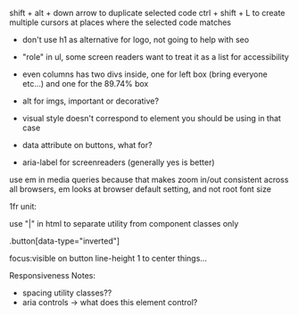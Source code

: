 shift + alt + down arrow to duplicate selected code
ctrl + shift + L to create multiple cursors at places where the selected code matches

- don't use h1 as alternative for logo, not going to help with seo
- "role" in ul, some screen readers want to treat it as a list for accessibility

- even columns has two divs inside, one for left box (bring everyone etc...) and one for the 89.74% box

- alt for imgs, important or decorative?

- visual style doesn't correspond to element you should be using in that case
- data attribute on buttons, what for?
- aria-label for screenreaders (generally yes is better)

use em in media queries because that makes zoom in/out consistent across all browsers, em looks at browser default setting, and not root font size

1fr unit:

use "|" in html to separate utility from component classes only

.button[data-type="inverted"]

focus:visible on button
line-height 1 to center things...

Responsiveness Notes:

- spacing utility classes??
- aria controls -> what does this element control?
